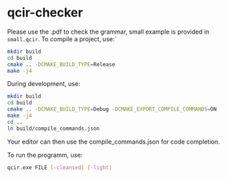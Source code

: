 # qcir-checker

Please use the .pdf to check the grammar, small example is provided in `small.qcir`.
To compile a project, use:`

```bash
mkdir build
cd build
cmake .. -DCMAKE_BUILD_TYPE=Release
make -j4
```

During development, use:

```bash
mkdir build
cd build
cmake .. -DCMAKE_BUILD_TYPE=Debug -DCMAKE_EXPORT_COMPILE_COMMANDS=ON
make -j4
cd ..
ln build/compile_commands.json
```

Your editor can then use the compile_commands.json for code completion.

To run the programm, use:

```bash
qcir.exe FILE [-cleansed] [-light]
```
